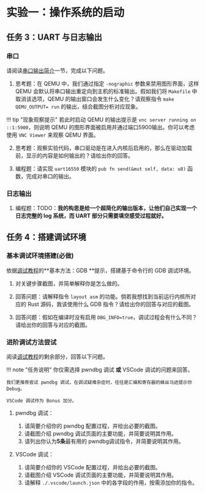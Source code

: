 # 实验一：操作系统的启动

## 任务 3：UART 与日志输出

### 串口

请阅读[串口输出简介](../../wiki/uart.md)一节，完成以下问题。

1. 思考题：在 QEMU 中，我们通过指定 `-nographic` 参数来禁用图形界面，这样 QEMU 会默认将串口输出重定向到主机的标准输出。假如我们将 `Makefile` 中取消该选项，QEMU 的输出窗口会发生什么变化？请观察指令 `make QEMU_OUTPUT= run` 的输出，结合截图分析对应现象。

!!! tip "现象观察提示"
    若此时启动 QEMU 的输出提示是 `vnc server running on ::1:5900`，则说明 QEMU 的图形界面被启用并通过端口5900输出。你可以考虑使用 `VNC Viewer` 来观察 QEMU 界面。

2. 思考题：观察实验代码，串口驱动是在进入内核后启用的，那么在驱动加载前，显示的内容是如何输出的？请给出你的回答。

3. 编程题：请实现 `uart16550` 模块的 `pub fn send(&mut self, data: u8)` 函数，完成对串口的输出。


### 日志输出

1. 编程题：TODO：**我的构思是给一个超简化的输出版本，让他们自己实现一个日志完整的 log 系统，而 UART 部分只需要填空感受过程就好。**

## 任务 4：搭建调试环境

### 基本调试环境搭建(必做)

依据[调试教程](../../wiki/debug.md)的**基本方法：GDB **提示，搭建基于命令行的 GDB 调试环境。

1. 对关键步骤截图，并简单解释你是怎么做的。

2. 回答问题：请解释指令 `layout asm` 的功能。倘若我想找到当前运行内核所对应的 Rust 源码，我该使用什么 GDB 指令？请给出你的回答与对应的截图。

3. 回答问题：假如在编译时没有启用 `DBG_INFO=true`，调试过程会有什么不同？请给出你的回答与对应的截图。

### 进阶调试方法尝试

阅读[调试教程](../../wiki/debug.md)的剩余部分，回答以下问题。

!!! note "任务说明"
    你仅需选择 pwndbg 调试 **或** VSCode 调试的问题来回答。

    我们更推荐尝试 pwndbg 调试，在调试疑难杂症时，往往是汇编和寄存器的蛛丝马迹提示你 Debug。
    
    VSCode 调试作为 Bonus 加分。

1. pwndbg 调试：

   1. 请简要介绍你的 pwndbg 配置过程，并给出必要的截图。    
   2. 请截图介绍 pwndbg 调试页面的主要功能，并简要说明其作用。
   3. 请列出你认为**5条**最有用的 pwndbg调试指令，并简要说明其作用。

2. VSCode 调试：
    1. 请简要介绍你的 VSCode 配置过程，并给出必要的截图。    
    2. 请截图介绍 VSCode 调试页面的主要功能，并简要说明其作用。
    3. 请解释 `./.vscode/launch.json` 中的各字段的作用，按需添加你的指令。
